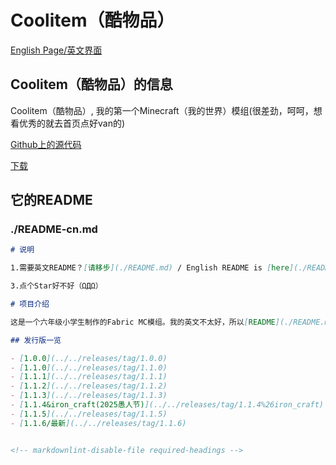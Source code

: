 # Coolitem（酷物品）

[English Page/英文界面](/projects/coolitem.md)

## Coolitem（酷物品）的信息

Coolitem（酷物品）, 我的第一个Minecraft（我的世界）模组(很差劲，呵呵，想看优秀的就去首页点好van的)

[Github上的源代码](https://github.com/rainbow2013/coolitem)

[下载](/cn/downloads/coolitem)

## 它的README

### ./README-cn.md

```md
# 说明

1.需要英文README？[请移步](./README.md) / English README is [here](./README.md)

3.点个Star好不好（ΩДΩ）

# 项目介绍

这是一个六年级小学生制作的Fabric MC模组。我的英文不太好，所以[README](./README.md)里面的内容都是使用机器翻译生成的。而我最爱的无尽贪婪模组却要求更低的MC版本。所以我写了一个Mod来满足我的需求。

## 发行版一览

- [1.0.0](../../releases/tag/1.0.0)
- [1.1.0](../../releases/tag/1.1.0)
- [1.1.1](../../releases/tag/1.1.1)
- [1.1.2](../../releases/tag/1.1.2)
- [1.1.3](../../releases/tag/1.1.3)
- [1.1.4&iron_craft(2025愚人节)](../../releases/tag/1.1.4%26iron_craft)
- [1.1.5](../../releases/tag/1.1.5)
- [1.1.6/最新](../../releases/tag/1.1.6)


<!-- markdownlint-disable-file required-headings -->
```
